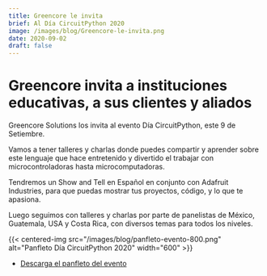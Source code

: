 ```yaml
---
title: Greencore le invita
brief: Al Día CircuitPython 2020
image: /images/blog/Greencore-le-invita.png
date: 2020-09-02
draft: false
---
```


# Greencore invita a instituciones educativas, a sus clientes y aliados

Greencore Solutions los invita al evento Día CircuitPython, este 9 de Setiembre.

Vamos a tener talleres y charlas donde puedes compartir y aprender sobre este lenguaje que hace entretenido y divertido el trabajar con microcontroladoras hasta microcomputadoras.

Tendremos un Show and Tell en Español en conjunto con Adafruit Industries, para que puedas mostrar tus proyectos, código, y lo que te apasiona.

Luego seguimos con talleres y charlas por parte de panelistas de México, Guatemala, USA y Costa Rica, con diversos temas para todos los niveles.

{{< centered-img src="/images/blog/panfleto-evento-800.png" alt="Panfleto Día CircuitPython 2020" width="600" >}}

* [Descarga el panfleto del evento](/images/blog/panfleto-evento.png)
